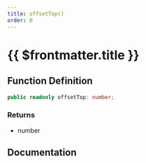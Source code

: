```yaml
---
title: offsetTop()
order: 0
---
```


# {{ $frontmatter.title }}

<!--@include: ./offsetTop_partial_header.md-->

## Function Definition

```ts
public readonly offsetTop: number;
```

### Returns

* number

## Documentation

<!--@include: ./offsetTop_partial_footer.md-->
